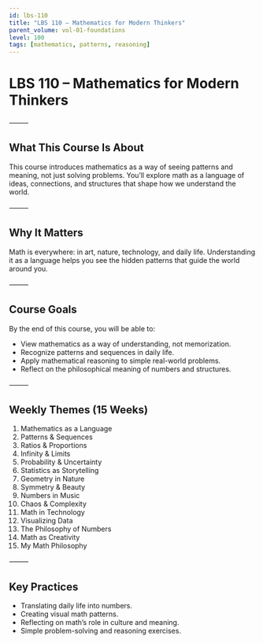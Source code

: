```yaml
---
id: lbs-110
title: "LBS 110 – Mathematics for Modern Thinkers"
parent_volume: vol-01-foundations
level: 100
tags: [mathematics, patterns, reasoning]
---
```


# LBS 110 – Mathematics for Modern Thinkers

⸻

## What This Course Is About
This course introduces mathematics as a way of seeing patterns and meaning, not just solving problems. You’ll explore math as a language of ideas, connections, and structures that shape how we understand the world.

⸻

## Why It Matters
Math is everywhere: in art, nature, technology, and daily life. Understanding it as a language helps you see the hidden patterns that guide the world around you.

⸻

## Course Goals
By the end of this course, you will be able to:
- View mathematics as a way of understanding, not memorization.
- Recognize patterns and sequences in daily life.
- Apply mathematical reasoning to simple real-world problems.
- Reflect on the philosophical meaning of numbers and structures.

⸻

## Weekly Themes (15 Weeks)
1. Mathematics as a Language
2. Patterns & Sequences
3. Ratios & Proportions
4. Infinity & Limits
5. Probability & Uncertainty
6. Statistics as Storytelling
7. Geometry in Nature
8. Symmetry & Beauty
9. Numbers in Music
10. Chaos & Complexity
11. Math in Technology
12. Visualizing Data
13. The Philosophy of Numbers
14. Math as Creativity
15. My Math Philosophy

⸻

## Key Practices
- Translating daily life into numbers.
- Creating visual math patterns.
- Reflecting on math’s role in culture and meaning.
- Simple problem-solving and reasoning exercises.

